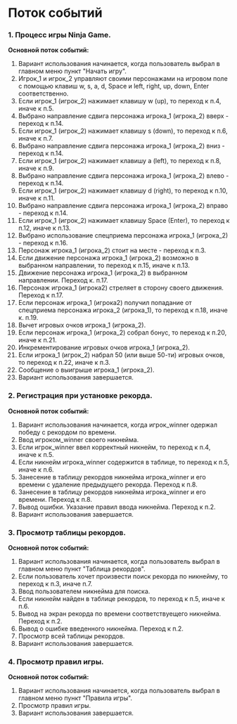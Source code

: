 # Поток событий

### 1. Процесс игры Ninja Game.
**Основной поток событий:**
1. Вариант использования начинается, когда пользователь выбрал в главном меню пункт "Начать игру".
2. Игрок_1 и игрок_2 управляют своими персонажами на игровом поле с помощью 
клавиш w, s, a, d, Space и left, right, up, down, Enter соответственно.
3. Если игрок_1 (игрок_2) нажимает клавишу w (up), то переход к п.4, иначе к п.5.
4. Выбрано направление сдвига персонажа игрока_1 (игрока_2) вверх - переход к п.14.
5. Если игрок_1 (игрок_2) нажимает клавишу s (down), то переход к п.6, иначе к п.7.
6. Выбрано направление сдвига персонажа игрока_1 (игрока_2) вниз - переход к п.14.
7. Если игрок_1 (игрок_2) нажимает клавишу a (left), то переход к п.8, иначе к п.9.
8. Выбрано направление сдвига персонажа игрока_1 (игрока_2) влево - переход к п.14.
9. Если игрок_1 (игрок_2) нажимает клавишу d (right), то переход к п.10, иначе к п.11.
10. Выбрано направление сдвига персонажа игрока_1 (игрока_2) вправо - переход к п.14.
11. Если игрок_1 (игрок_2) нажимает клавишу Space (Enter), то переход к п.12, иначе к п.13.
12. Выбрано использование спецприема персонажа игрока_1 (игрока_2) - переход к п.16.
13. Персонаж игрока_1 (игрока_2) стоит на месте - переход к п.3.
14. Если движение персонажа игрока_1 (игрока_2) возможно в выбранном направлении, 
    то переход к п.15, иначе к п.13.
15. Движение персонажа игрока_1 (игрока_2) в выбранном направлении. Переход к. п.17.  
16. Персонаж игрока_1 (игрока2) стреляет в сторону своего движения. Переход к п.17.
17. Если персонаж игрока_1 (игрока2) получил попадание от спецприема персонажа игрока_2 (игрока_1), 
    то переход к п.18, иначе к. п.19.
18. Вычет игровых очков игрока_1 (игрока_2).
19. Если персонаж игрока_1 (игрока_2) собрал бонус, то переход к п.20, иначе к п.21.
20. Инкрементирование игровых очков игрока_1 (игрока_2).
21. Если игрока_1 (игрок_2) набрал 50 (или выше 50-ти) игровых очков, то переход к п.22, иначе к п.3.
22. Сообщение о выигрыше игрока_1 (игрока_2).
23. Вариант использования завершается.

### 2. Регистрация при установке рекорда.
**Основной поток событий:**
1. Вариант использования начинается, когда игрок_winner одержал победу с рекордом по времени.
2. Ввод игроком_winner своего никнейма.
3. Если игрок_winner ввел корректный никнейм, то переход к п.4, иначе к п.5.
4. Если никнейм игрока_winner содержится в таблице, то переход к п.5, иначе к п.6.
5. Занесение в таблицу рекордов никнейма игрока_winner и его времени
   с удаление предыдущего рекорда. Переход к п.8.
6. Занесение в таблицу рекордов никнейма игрока_winner и его времени. Переход к п.8.
7. Вывод ошибки. Указание правил ввода никнейма. Переход к п.2.
8. Вариант использования завершается.

### 3. Просмотр таблицы рекордов.
**Основной поток событий:**
1. Вариант использования начинается, когда пользователь выбрал в главном меню пункт "Таблица рекордов".
2. Если пользователь хочет произвести поиск рекорда по никнейму, то переход к п.3, иначе п.7.
3. Ввод пользователем никнейма для поиска.
4. Если никнейм найден в таблице рекордов, то переход к п.5, иначе к п.6.
5. Вывод на экран рекорда по времени соответствуещего никнейма. Переход к п.2.
6. Вывод о ошибке введенного никнейма. Переход к п.2.
7. Просмотр всей таблицы рекордов.
8. Вариант использования завершается.

### 4. Просмотр правил игры.
**Основной поток событий:**
1. Вариант использования начинается, когда пользователь выбрал в главном меню пункт "Правила игры".
2. Просмотр правил игры.
3. Вариант использования завершается.
